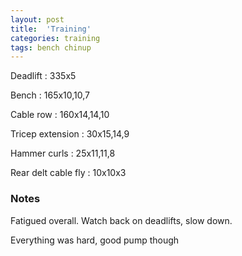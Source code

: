 ```yaml
---
layout: post
title:  'Training'
categories: training
tags: bench chinup
---
```


Deadlift  : 335x5

Bench : 165x10,10,7

Cable row : 160x14,14,10

Tricep extension : 30x15,14,9

Hammer curls  : 25x11,11,8

Rear delt cable fly : 10x10x3

### Notes

Fatigued overall. Watch back on deadlifts, slow down.

Everything was hard, good pump though
